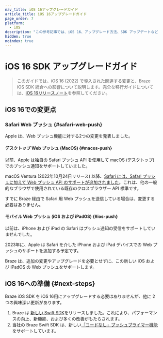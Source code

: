 ```yaml
---
nav_title: iOS 16アップグレードガイド
article_title: iOS 16アップグレードガイド
page_order: 7
platform: 
  - iOS
description: "この参考記事では、iOS 16、アップグレード方法、SDK アップデートなどについて説明します。"
hidden: true
noindex: true
---
```


# iOS 16 SDK アップグレードガイド

> このガイドでは、iOS 16 (2022) で導入された関連する変更と、Braze iOS SDK 統合への影響について説明します。完全な移行ガイドについては、[iOS 16リリースノート][2]を参照してください。

## iOS 16での変更点

### Safari Web プッシュ {#safari-web-push}

Apple は、Web プッシュ機能に対する2つの変更を発表しました。

#### デスクトップ Web プッシュ (MacOS) {#macos-push}

以前、Apple は独自の Safari プッシュ API を使用して macOS (デスクトップ) でのプッシュ通知をサポートしていました。

macOS Ventura (2022年10月24日リリース) 以降、[Safari には、Safari プッシュに加えて Web プッシュ API のサポートが追加されました](https://webkit.org/blog/12824/news-from-wwdc-webkit-features-in-safari-16-beta/#web-push-for-macos)。これは、他の一般的なブラウザで使用されている既存のクロスブラウザー API 標準です。

すでに Braze 経由で Safari 用 Web プッシュを送信している場合は、変更する必要はありません。

#### モバイル Web プッシュ (iOS および iPadOS) {#ios-push}

以前は、iPhone および iPad の Safari はプッシュ通知の受信をサポートしていませんでした。

2023年に、Apple は Safari を介した iPhone および iPad デバイスでの Web プッシュのサポートを追加する予定です。

Braze は、追加の変更やアップグレードを必要とせずに、この新しい iOS および iPadOS の Web プッシュをサポートします。

## iOS 16への準備 {#next-steps}

Braze iOS SDK を iOS 16用にアップグレードする必要はありませんが、他に 2 つの興味深い更新があります。

1. Braze は [新しい Swift SDK][3]をリリースしました。これにより、パフォーマンスの向上、新機能、および多くの改善がもたらされます。
2. 当社の Braze Swift SDK は、新しい[「コードなし」プッシュプライマー機能][7]をサポートしています。

[1]: https://github.com/Appboy/appboy-ios-sdk/blob/master/CHANGELOG.md
[3]: https://github.com/braze-inc/braze-swift-sdk
[2]: https://developer.apple.com/documentation/ios-ipados-release-notes/ios-ipados-16-release-notes
[7]: {{site.baseurl}}/user_guide/message_building_by_channel/push/push_primer_messages/

